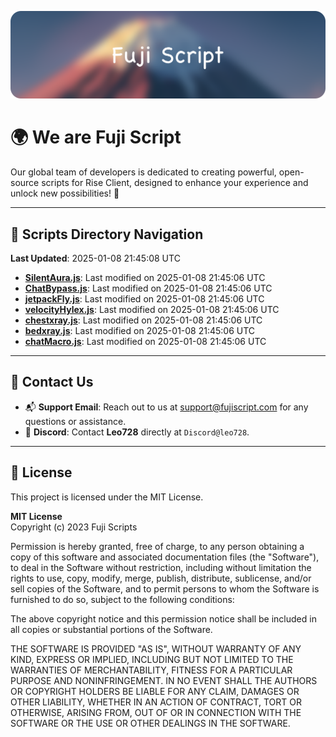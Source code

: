 ![Banner](.github/b.webp)

# 🌍 **We are Fuji Script**

Our global team of developers is dedicated to creating powerful, open-source scripts for Rise Client, designed to enhance your experience and unlock new possibilities! 🌟

---
<!-- SCRIPTS_NAVIGATION_START -->
## 📂 **Scripts Directory Navigation**

**Last Updated**: 2025-01-08 21:45:08 UTC

- **[SilentAura.js](scripts/SilentAura.js)**: Last modified on 2025-01-08 21:45:06 UTC
- **[ChatBypass.js](scripts/ChatBypass.js)**: Last modified on 2025-01-08 21:45:06 UTC
- **[jetpackFly.js](scripts/jetpackFly.js)**: Last modified on 2025-01-08 21:45:06 UTC
- **[velocityHylex.js](scripts/velocityHylex.js)**: Last modified on 2025-01-08 21:45:06 UTC
- **[chestxray.js](scripts/chestxray.js)**: Last modified on 2025-01-08 21:45:06 UTC
- **[bedxray.js](scripts/bedxray.js)**: Last modified on 2025-01-08 21:45:06 UTC
- **[chatMacro.js](scripts/chatMacro.js)**: Last modified on 2025-01-08 21:45:06 UTC

<!-- SCRIPTS_NAVIGATION_END -->

---

## 💬 **Contact Us**  
- 📬 **Support Email**: Reach out to us at [support@fujiscript.com](mailto:support@fujiscript.com) for any questions or assistance.  
- 💬 **Discord**: Contact **Leo728** directly at `Discord@leo728`.

---

## 📜 **License**

This project is licensed under the MIT License.  

**MIT License**  
Copyright (c) 2023 Fuji Scripts  

Permission is hereby granted, free of charge, to any person obtaining a copy of this software and associated documentation files (the "Software"), to deal in the Software without restriction, including without limitation the rights to use, copy, modify, merge, publish, distribute, sublicense, and/or sell copies of the Software, and to permit persons to whom the Software is furnished to do so, subject to the following conditions:  

The above copyright notice and this permission notice shall be included in all copies or substantial portions of the Software.  

THE SOFTWARE IS PROVIDED "AS IS", WITHOUT WARRANTY OF ANY KIND, EXPRESS OR IMPLIED, INCLUDING BUT NOT LIMITED TO THE WARRANTIES OF MERCHANTABILITY, FITNESS FOR A PARTICULAR PURPOSE AND NONINFRINGEMENT. IN NO EVENT SHALL THE AUTHORS OR COPYRIGHT HOLDERS BE LIABLE FOR ANY CLAIM, DAMAGES OR OTHER LIABILITY, WHETHER IN AN ACTION OF CONTRACT, TORT OR OTHERWISE, ARISING FROM, OUT OF OR IN CONNECTION WITH THE SOFTWARE OR THE USE OR OTHER DEALINGS IN THE SOFTWARE.  
